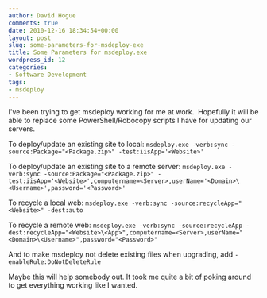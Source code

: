 ```yaml
---
author: David Hogue
comments: true
date: 2010-12-16 18:34:54+00:00
layout: post
slug: some-parameters-for-msdeploy-exe
title: Some Parameters for msdeploy.exe
wordpress_id: 12
categories:
- Software Development
tags:
- msdeploy
---
```


I've been trying to get msdeploy working for me at work.  Hopefully it will be able to replace some PowerShell/Robocopy scripts I have for updating our servers.

To deploy/update an existing site to local:
`msdeploy.exe -verb:sync -source:Package="<Package.zip>" -test:iisApp='<Website>'`

To deploy/update an existing site to a remote server:
`msdeploy.exe -verb:sync -source:Package="<Package.zip>" -test:iisApp='<Website>',computername=<Server>,userName='<Domain>\<Username>',password='<Password>'`

To recycle a local web:
`msdeploy.exe -verb:sync -source:recycleApp="<Website>" -dest:auto`

To recycle a remote web:
`msdeploy.exe -verb:sync -source:recycleApp -dest:recycleApp="<Website>\<App>",computername=<Server>,userName="<Domain>\<Username>",password="<Password>"`

And to make msdeploy not delete existing files when upgrading, add `-enableRule:DoNotDeleteRule`

Maybe this will help somebody out.  It took me quite a bit of poking around to get everything working like I wanted.
